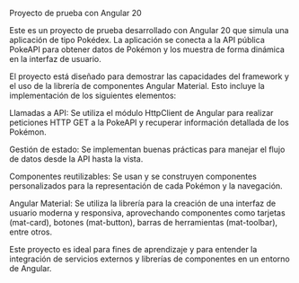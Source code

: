 Proyecto de prueba con Angular 20

Este es un proyecto de prueba desarrollado con Angular 20 que simula una aplicación de tipo Pokédex. La aplicación se conecta a la API pública PokeAPI para obtener datos de Pokémon y los muestra de forma dinámica en la interfaz de usuario.

El proyecto está diseñado para demostrar las capacidades del framework y el uso de la librería de componentes Angular Material. Esto incluye la implementación de los siguientes elementos:

Llamadas a API: Se utiliza el módulo HttpClient de Angular para realizar peticiones HTTP GET a la PokeAPI y recuperar información detallada de los Pokémon.

Gestión de estado: Se implementan buenas prácticas para manejar el flujo de datos desde la API hasta la vista.

Componentes reutilizables: Se usan y se construyen componentes personalizados para la representación de cada Pokémon y la navegación.

Angular Material: Se utiliza la librería para la creación de una interfaz de usuario moderna y responsiva, aprovechando componentes como tarjetas (mat-card), botones (mat-button), barras de herramientas (mat-toolbar), entre otros.

Este proyecto es ideal para fines de aprendizaje y para entender la integración de servicios externos y librerías de componentes en un entorno de Angular.
